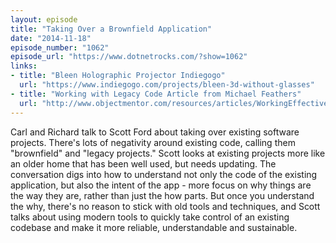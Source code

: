 ```yaml
---
layout: episode
title: "Taking Over a Brownfield Application"
date: "2014-11-18"
episode_number: "1062"
episode_url: "https://www.dotnetrocks.com/?show=1062"
links:
- title: "Bleen Holographic Projector Indiegogo"
  url: "https://www.indiegogo.com/projects/bleen-3d-without-glasses"
- title: "Working with Legacy Code Article from Michael Feathers"
  url: "http://www.objectmentor.com/resources/articles/WorkingEffectivelyWithLegacyCode.pdf"
---
```


Carl and Richard talk to Scott Ford about taking over existing software projects. There's lots of negativity around existing code, calling them "brownfield" and "legacy projects." Scott looks at existing projects more like an older home that has been well used, but needs updating. The conversation digs into how to understand not only the code of the existing application, but also the intent of the app - more focus on why things are the way they are, rather than just the how parts. But once you understand the why, there's no reason to stick with old tools and techniques, and Scott talks about using modern tools to quickly take control of an existing codebase and make it more reliable, understandable and sustainable.
